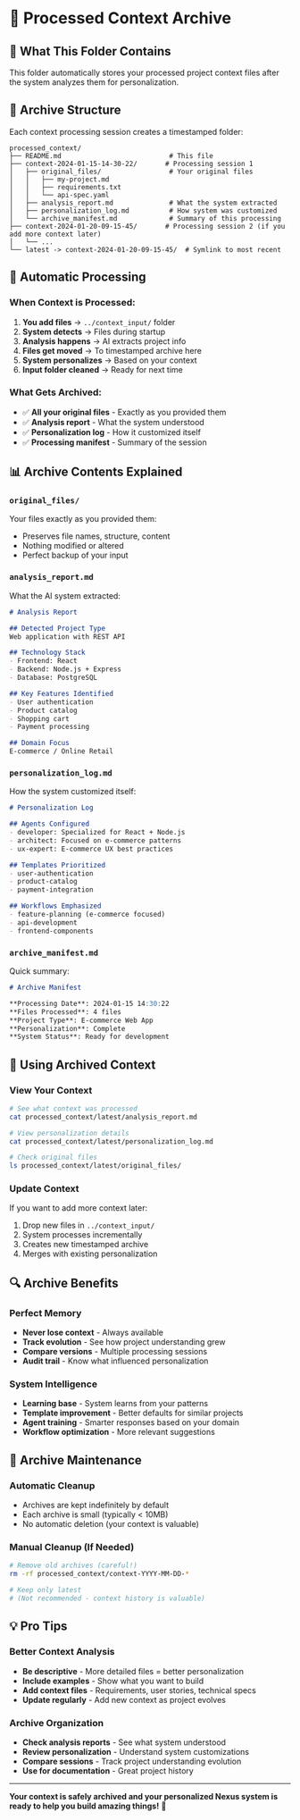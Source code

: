 # 📁 Processed Context Archive

## 🎯 What This Folder Contains

This folder automatically stores your processed project context files after the system analyzes them for personalization.

## 📂 Archive Structure

Each context processing session creates a timestamped folder:

```
processed_context/
├── README.md                           # This file
├── context-2024-01-15-14-30-22/       # Processing session 1
│   ├── original_files/                 # Your original files
│   │   ├── my-project.md
│   │   ├── requirements.txt
│   │   └── api-spec.yaml
│   ├── analysis_report.md              # What the system extracted
│   ├── personalization_log.md          # How system was customized
│   └── archive_manifest.md             # Summary of this processing
├── context-2024-01-20-09-15-45/       # Processing session 2 (if you add more context later)
│   └── ...
└── latest -> context-2024-01-20-09-15-45/  # Symlink to most recent
```

## 🔄 Automatic Processing

### When Context is Processed:
1. **You add files** → `../context_input/` folder
2. **System detects** → Files during startup
3. **Analysis happens** → AI extracts project info
4. **Files get moved** → To timestamped archive here
5. **System personalizes** → Based on your context
6. **Input folder cleaned** → Ready for next time

### What Gets Archived:
- ✅ **All your original files** - Exactly as you provided them
- ✅ **Analysis report** - What the system understood
- ✅ **Personalization log** - How it customized itself
- ✅ **Processing manifest** - Summary of the session

## 📊 Archive Contents Explained

### `original_files/`
Your files exactly as you provided them:
- Preserves file names, structure, content
- Nothing modified or altered
- Perfect backup of your input

### `analysis_report.md`
What the AI system extracted:
```markdown
# Analysis Report

## Detected Project Type
Web application with REST API

## Technology Stack
- Frontend: React
- Backend: Node.js + Express  
- Database: PostgreSQL

## Key Features Identified
- User authentication
- Product catalog
- Shopping cart
- Payment processing

## Domain Focus
E-commerce / Online Retail
```

### `personalization_log.md`
How the system customized itself:
```markdown
# Personalization Log

## Agents Configured
- developer: Specialized for React + Node.js
- architect: Focused on e-commerce patterns
- ux-expert: E-commerce UX best practices

## Templates Prioritized
- user-authentication
- product-catalog
- payment-integration

## Workflows Emphasized
- feature-planning (e-commerce focused)
- api-development
- frontend-components
```

### `archive_manifest.md`
Quick summary:
```markdown
# Archive Manifest

**Processing Date**: 2024-01-15 14:30:22
**Files Processed**: 4 files
**Project Type**: E-commerce Web App
**Personalization**: Complete
**System Status**: Ready for development
```

## 🎯 Using Archived Context

### View Your Context
```bash
# See what context was processed
cat processed_context/latest/analysis_report.md

# View personalization details
cat processed_context/latest/personalization_log.md

# Check original files
ls processed_context/latest/original_files/
```

### Update Context
If you want to add more context later:
1. Drop new files in `../context_input/`
2. System processes incrementally
3. Creates new timestamped archive
4. Merges with existing personalization

## 🔍 Archive Benefits

### Perfect Memory
- **Never lose context** - Always available
- **Track evolution** - See how project understanding grew
- **Compare versions** - Multiple processing sessions
- **Audit trail** - Know what influenced personalization

### System Intelligence
- **Learning base** - System learns from your patterns
- **Template improvement** - Better defaults for similar projects
- **Agent training** - Smarter responses based on your domain
- **Workflow optimization** - More relevant suggestions

## 🧹 Archive Maintenance

### Automatic Cleanup
- Archives are kept indefinitely by default
- Each archive is small (typically < 10MB)
- No automatic deletion (your context is valuable)

### Manual Cleanup (If Needed)
```bash
# Remove old archives (careful!)
rm -rf processed_context/context-YYYY-MM-DD-*

# Keep only latest
# (Not recommended - context history is valuable)
```

## 💡 Pro Tips

### Better Context Analysis
- **Be descriptive** - More detailed files = better personalization
- **Include examples** - Show what you want to build
- **Add context files** - Requirements, user stories, technical specs
- **Update regularly** - Add new context as project evolves

### Archive Organization
- **Check analysis reports** - See what system understood
- **Review personalization** - Understand system customizations  
- **Compare sessions** - Track project understanding evolution
- **Use for documentation** - Great project history

---

**Your context is safely archived and your personalized Nexus system is ready to help you build amazing things!** 🚀
